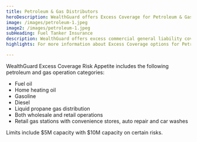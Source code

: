 ```yaml
---
title: Petroleum & Gas Distributors
heroDescription: WealthGuard offers Excess Coverage for Petroleum & Gas Distributors, including fuel tanker insurance options.
image: /images/petroleum-1.jpeg
image2: /images/petroleum-1.jpeg
subHeading: Fuel Tanker Insurance
description: WealthGuard offers excess commercial general liability coverage for petroleum and gas distributors. Policies cover products and completed operations, including excess commercial auto liability for fuel tanker insurance options.
highlights: For more information about Excess Coverage options for Petroleum & Gas Distributors, contact WealthGuard below.

---
```

<!-- Markdown generator - https://jaspervdj.be/lorem-markdownum/ -->
WealthGuard Excess Coverage Risk Appetite includes the following petroleum and gas operation categories:

- Fuel oil
- Home heating oil
- Gasoline
- Diesel
- Liquid propane gas distribution
- Both wholesale and retail operations
- Retail gas stations with convenience stores, auto repair and car washes

Limits include $5M capacity with $10M capacity on certain risks.
